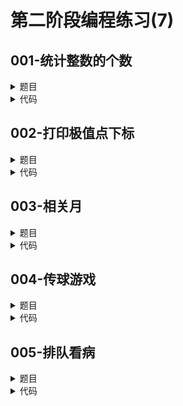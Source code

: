 # 第二阶段编程练习(7)

## **001-统计整数的个数**
<details>

<summary>
题目
</summary>

### **题目描述**

给定N个整数，N <= 100,统计N个整数中，每个数出现的次数。

### **关于输入**

有多组测试数据，每组数据的输入为两行。
第一行为整数的个数N，第二行是N个整数，数字之间以空格区分

### **关于输出**

输出格式为两列，第一列是原始数据以由小到大顺序排序，第二列为该数据出现的次数，两个数据之间以一个冒号":"分隔

### **例子输入**

```
15
1 6000 2 -1 6000 1 2 -1 2 -1 1 6000 5  1 -1
```

### **例子输出**

```
-1:4
1:4
2:3
5:1
6000:3
```

### **提示信息**

用setw（n）控制宽度

</details>

<details>

<summary>
代码
</summary>

```c++
#include <iostream>
#include <algorithm>
using namespace std;
int main(){
    int n;cin >> n;
    int a[n];
    for(int i=0;i<n;i++)cin >> a[i];
    sort(a,a+n);
    int b[n][2]={0};
    for(int i=0;i<n;i++){
        if(b[b[0][0]][0]!=a[i]||b[0][0]==0){
            b[0][0]++;
            b[b[0][0]][0]=a[i];
            b[b[0][0]][1]++;
        }
        else b[b[0][0]][1]++;
    }
    for(int i=1;i<=b[0][0];i++){
        cout << b[i][0] << ':'
             << b[i][1] << endl;
    }
    return 0;
}
```

</details>

## **002-打印极值点下标**
<details>

<summary>
题目
</summary>

### **题目描述**

在一个整数数组上，对于下标为i的整数，如果它大于所有它相邻的整数，或者小于所有它相邻的整数，则称为该整数为一个极值点，极值点的下标就是i。

### **关于输入**

有2×n+1行输入：第一行是要处理的数组的个数n，n<1000；对其余2×n行，第一行是此数组的元素个数k(4<k<80)，第二行是k个整数，每两个整数之间用空格分隔。

### **关于输出**

输出为n行：每行对应于相应数组的所有极值点下标值，下标值之间用空格分隔，从小到大输出。

### **例子输入**

```
3
10
10 12 12 11 11 12 23 24 12 12
15
12 12 122 112 222 211 222 221 76 36 31 234 256 76 76 
15
12 14 122 112 222 222 222 221 76 36 31 234 256 76 73 
```

### **例子输出**

```
0 7
2 3 4 5 6 10 12
0 2 3 10 12 14
```

### **提示信息**

pass

</details>

<details>

<summary>
代码
</summary>

```c++
#include <iostream>
using namespace std;
int main(){
    int n;cin >> n;
    for(int i=0;i<n;i++){
        int k;cin >> k;
        int a[k]={0};
        for(int j=0;j<k;j++)cin >> a[j];
        int cnt=0;
        if(a[0]!=a[1]){
            cout << 0;
            cnt++;
        }
        for(int j=1;j<k-1;j++){
            if((a[j]-a[j+1])*(a[j]-a[j-1])>0){
                if(cnt>0)cout << ' ';
                cout << j;
                cnt++;
            }
        }
        if(a[k-1]!=a[k-2]){
            if(cnt>0)cout << ' ';
            cout << k-1;
            cnt++;
        }
        cout << endl;
    }
    return 0;
}
```

</details>

## **003-相关月**
<details>

<summary>
题目
</summary>

### **题目描述**

“相关月”是指那些在一年中月份的第一天星期数相同的月份。例如，九月和十二月是相关的，因为九月一日和十二月一日的星期数总是相同的。两个月份相关，当且仅当两个月份第一天相差的天数能被7整除，也就是说，这两天相差为几个整星期。又如，二月和三月一般都是相关月，因为二月有28天，能被7整除，也恰好为4个星期。而在闰年，一月和二月的相关月与它们在平年的相关月是不同的，因为二月有29天，其后每个月份的第一天星期数都推后了一天。

### **关于输入**

输入的第一行为整数n（n≤200），\
其后n行，每行三个整数，依次为一个年份和两个月份，整数之间用一个空格分隔。

### **关于输出**

输出有n行，对应于每个输入的年份和相应两个月份，\
如果这两个月份是相关的，则输出YES；\
否则，输出NO。

### **例子输入**

```
5
1994 10 9
1935 12 1
1957 1 9
1917 9 12
1948 1 4
```

### **例子输出**

```
NO
NO
NO
YES
YES
```

### **提示信息**

可基于以前做过的判断给定日期是本年的第几天的程序进行改造。\
此题目编程中可以不用数组，可在循环中每读入一组数据，输出一次相应的结果。

</details>

<details>

<summary>
代码
</summary>

```c++
#include <iostream>
using namespace std;
int run_year(int year){
    if((year%4==0&&year%100!=0)||(year%400==0))return 1;
    else return 0;
}
int main(){
    int n;cin >> n;
    for(int i=0;i<n;i++){
        int y,m1,m2;cin >> y >> m1 >> m2;
        if(m1>m2){
            int temp=m1;m1=m2;m2=temp;
        }
        int days[12]={3,0,3,2,3,2,3,3,2,3,2,3};
        int t=0;
        for(int i=m1-1;i<m2-1;i++){
            t+=days[i];
            if(i==1)t+=run_year(y);
        }
        if(t%7==0)cout << "YES";
        else cout << "NO";
        cout << endl; 
    }
    return 0;
}
```

</details>

## **004-传球游戏**
<details>

<summary>
题目
</summary>

### **题目描述**

N个人围成一圈玩传球游戏。开始时，第一个人拿着球。每个人把球传给左手的第K个人，其中，1 <= K <= N/2。计算最大的K，使得第一个人重新拿到球之前，每个人都拿过球。

### **关于输入**

正整数N，假定N的值大于2

### **关于输出**

K的最大值

### **例子输入**

```
9
```

### **例子输出**

```
4
```

### **提示信息**

pass

</details>

<details>

<summary>
代码
</summary>

```c++
#include <iostream>
using namespace std;
int gcd(int a,int b){
    int temp=0;
    while(b){
        temp=a%b;a=b;b=temp;
    }
    return a;
}
int main(){
    int n;cin >> n;
    int k=0;
    for(int i=n/2;i>=2;i--){
        if(gcd(n,i)==1){
            k=i;
            break;
        }
    }
    if(k==0)k=1;
    cout << k;
    return 0;
}
```

</details>

## **005-排队看病**
<details>

<summary>
题目
</summary>

### **题目描述**

时过境迁，对于非急诊科室的医生，特别是特需门诊坐诊的医生来说，当天挂号来看病的病人已经很少了，大多数病人都是提前多时进行了预约挂号。在这种情况下，先挂先看的办法有时不一定是最好的。假设有n个已经挂号的病人，并且根据历史病例和大数据估算医生为每位病人的诊断时间为Ti，请找出这n个人的一种顺序，使得n个病人的等待时间最小。

### **关于输入**

输入为2行\
第一行为n，为等待看病的人数(n<=1000)\
第二行分别表示第一位病人到第n位病人的诊断时间T1，T2，…，Tn，每个数据间有一个空格

### **关于输出**

输出为2行\
第一行为一种排队顺序，即1到n的一种排列\
第二行为这种方案下的平均等待时间（精确到小数点后两位）

### **例子输入**

```
10
81 365 72 99 22 7 444 203 1024 203
```

### **例子输出**

```
6 5 3 1 4 8 10 2 7 9
431.90
```

### **提示信息**

pass

</details>

<details>

<summary>
代码
</summary>

```c++
#include <iostream>
#include <algorithm>
using namespace std;
int main(){
    struct Time{
        int time,index;
    };
    int n;cin >> n;
    Time time[n];
    for(int i=0;i<n;i++){
        cin >> time[i].time;
        time[i].index=i+1;
    }
    sort(time,time+n,[](Time a,Time b){return a.time<b.time;});
    cout << time[0].index;
    for(int i=1;i<n;i++)cout << ' ' << time[i].index;
    int sum_wait=0;
    for(int i=1;i<n;i++){
        for(int j=0;j<i;j++)sum_wait+=time[j].time;
    }
    cout << endl;
    cout.precision(2);
    cout << fixed << (double)sum_wait/(double)n;
    return 0;
}
```

</details>
